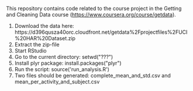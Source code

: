 This repository contains code related to the course project in the Getting and Cleaning Data course (https://www.coursera.org/course/getdata).

<ol>
<li>Download the data here: https://d396qusza40orc.cloudfront.net/getdata%2Fprojectfiles%2FUCI%20HAR%20Dataset.zip</li>
<li>Extract the zip-file</li>
<li>Start RStudio</li>
<li>Go to the current directory: setwd("???")</li>
<li>Install plyr package: install.packages("plyr")</li>
<li>Run the script: source('run_analysis.R')</li>
<li>Two files should be generated: complete_mean_and_std.csv and mean_per_activity_and_subject.csv</li>
</ol>